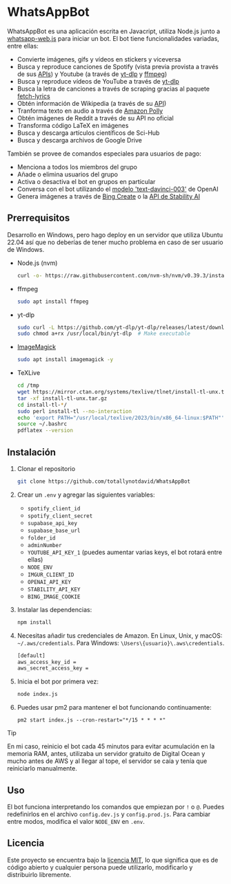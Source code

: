 # WhatsAppBot

WhatsAppBot es una aplicación escrita en Javacript, utiliza Node.js junto a [whatsapp-web.js](https://docs.wwebjs.dev/) para iniciar un bot. El bot tiene funcionalidades variadas, entre ellas:

-   Convierte imágenes, gifs y vídeos en stickers y viceversa
-   Busca y reproduce canciones de Spotify (vista previa provista a través de sus [APIs](https://developer.spotify.com/documentation/web-api/reference/search)) y Youtube (a través de [yt-dlp](https://github.com/yt-dlp/yt-dlp) y [ffmpeg](https://ffmpeg.org/ffmpeg.html))
-   Busca y reproduce vídeos de YouTube a través de [yt-dlp](https://github.com/yt-dlp/yt-dlp)
-   Busca la letra de canciones a través de scraping gracias al paquete [fetch-lyrics](https://github.com/susudeepa/fetch-lyrics)
-   Obtén información de Wikipedia (a través de su [API](https://en.wikipedia.org/w/api.php))
-   Tranforma texto en audio a través de [Amazon Polly](https://docs.aws.amazon.com/sdk-for-javascript/v3/developer-guide/polly-examples.html)
-   Obtén imágenes de Reddit a través de su API no oficial
-   Transforma código LaTeX en imágenes
-   Busca y descarga artículos científicos de Sci-Hub
-   Busca y descarga archivos de Google Drive

También se provee de comandos especiales para usuarios de pago:

-   Menciona a todos los miembros del grupo
-   Añade o elimina usuarios del grupo
-   Activa o desactiva el bot en grupos en particular
-   Conversa con el bot utilizando el [modelo 'text-davinci-003'](https://platform.openai.com/docs/models) de OpenAI
-   Genera imágenes a través de [Bing Create](https://www.bing.com/images/create/) o la [API de Stability AI](https://platform.stability.ai/docs/api-reference#tag/Text-to-Image)

## Prerrequisitos

Desarrollo en Windows, pero hago deploy en un servidor que utiliza Ubuntu 22.04 así que no deberías de tener mucho problema en caso de ser usuario de Windows.

-   Node.js (nvm)

    ```bash
    curl -o- https://raw.githubusercontent.com/nvm-sh/nvm/v0.39.3/install.sh | bash
    ```

-   ffmpeg

    ```bash
    sudo apt install ffmpeg
    ```

-   yt-dlp

    ```bash
    sudo curl -L https://github.com/yt-dlp/yt-dlp/releases/latest/download/yt-dlp -o /usr/local/bin/yt-dlp
    sudo chmod a+rx /usr/local/bin/yt-dlp  # Make executable
    ```

-   [ImageMagick](https://stackoverflow.com/questions/52998331/imagemagick-security-policy-pdf-blocking-conversion)

    ```bash
    sudo apt install imagemagick -y
    ```

-   TeXLive

    ```bash
    cd /tmp
    wget https://mirror.ctan.org/systems/texlive/tlnet/install-tl-unx.tar.gz
    tar -xf install-tl-unx.tar.gz
    cd install-tl-*/
    sudo perl install-tl --no-interaction
    echo 'export PATH="/usr/local/texlive/2023/bin/x86_64-linux:$PATH"' >> ~/.bashrc
    source ~/.bashrc
    pdflatex --version
    ```

## Instalación

1. Clonar el repositorio

    ```bash
    git clone https://github.com/totallynotdavid/WhatsAppBot
    ```

2. Crear un `.env` y agregar las siguientes variables:

    - `spotify_client_id`
    - `spotify_client_secret`
    - `supabase_api_key`
    - `supabase_base_url`
    - `folder_id`
    - `adminNumber`
    - `YOUTUBE_API_KEY_1` (puedes aumentar varias keys, el bot rotará entre ellas)
    - `NODE_ENV`
    - `IMGUR_CLIENT_ID`
    - `OPENAI_API_KEY`
    - `STABILITY_API_KEY`
    - `BING_IMAGE_COOKIE`

3. Instalar las dependencias:

    ```bash
    npm install
    ```

4. Necesitas añadir tus credenciales de Amazon. En Linux, Unix, y macOS: `~/.aws/credentials`. Para Windows: `\Users\{usuario}\.aws\credentials`.

    ```bash
    [default]
    aws_access_key_id =
    aws_secret_access_key =
    ```

5. Inicia el bot por primera vez:

    ```bash
    node index.js
    ```

6. Puedes usar pm2 para mantener el bot funcionando continuamente:
    ```
    pm2 start index.js --cron-restart="*/15 * * * *"
    ```

> [!TIP]
> En mi caso, reinicio el bot cada 45 minutos para evitar acumulación en la memoria RAM, antes, utilizaba un servidor gratuito de Digital Ocean y mucho antes de AWS y al llegar al tope, el servidor se caía y tenía que reiniciarlo manualmente.

## Uso

El bot funciona interpretando los comandos que empiezan por `!` o `@`. Puedes redefinirlos en el archivo `config.dev.js` y `config.prod.js`. Para cambiar entre modos, modifica el valor `NODE_ENV` en `.env`.

## Licencia

Este proyecto se encuentra bajo la [licencia MIT](LICENSE), lo que significa que es de código abierto y cualquier persona puede utilizarlo, modificarlo y distribuirlo libremente.

